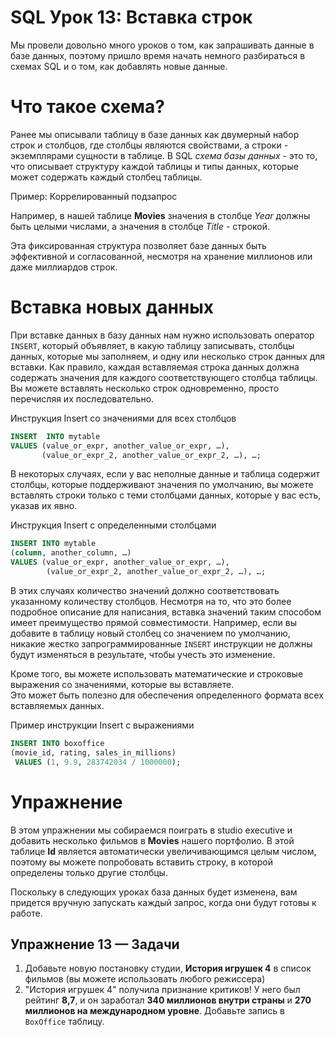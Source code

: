
# SQL Урок 13: Вставка строк

Мы провели довольно много уроков о том, как запрашивать данные в базе данных, поэтому пришло время начать немного разбираться в схемах SQL и о том, как добавлять новые данные.

# Что такое схема?

Ранее мы описывали таблицу в базе данных как двумерный набор строк и столбцов, где столбцы являются свойствами, а строки - экземплярами сущности в таблице. В SQL  _схема базы данных_  - это то, что описывает структуру каждой таблицы и типы данных, которые может содержать каждый столбец таблицы.

Пример: Коррелированный подзапрос

Например, в нашей таблице  **Movies**  значения в столбце  _Year_  должны быть целыми числами, а значения в столбце  _Title_  - строкой.

Эта фиксированная структура позволяет базе данных быть эффективной и согласованной, несмотря на хранение миллионов или даже миллиардов строк.

# Вставка новых данных

При вставке данных в базу данных нам нужно использовать оператор  `INSERT`, который объявляет, в какую таблицу записывать, столбцы данных, которые мы заполняем, и одну или несколько строк данных для вставки. Как правило, каждая вставляемая строка данных должна содержать значения для каждого соответствующего столбца таблицы. Вы можете вставлять несколько строк одновременно, просто перечисляя их последовательно.

Инструкция Insert со значениями для всех столбцов
``` sql
INSERT  INTO mytable 
VALUES (value_or_expr, another_value_or_expr, …),
       (value_or_expr_2, another_value_or_expr_2, …), …;
```
В некоторых случаях, если у вас неполные данные и таблица содержит столбцы, которые поддерживают значения по умолчанию, вы можете вставлять строки только с теми столбцами данных, которые у вас есть, указав их явно.

Инструкция Insert с определенными столбцами
``` sql
INSERT INTO mytable 
(column, another_column, …)
VALUES (value_or_expr, another_value_or_expr, …), 
        (value_or_expr_2, another_value_or_expr_2, …), …;
```
В этих случаях количество значений должно соответствовать указанному количеству столбцов. Несмотря на то, что это более подробное описание для написания, вставка значений таким способом имеет преимущество прямой совместимости. Например, если вы добавите в таблицу новый столбец со значением по умолчанию, никакие жестко запрограммированные  `INSERT`  инструкции не должны будут изменяться в результате, чтобы учесть это изменение.

Кроме того, вы можете использовать математические и строковые выражения со значениями, которые вы вставляете.  
Это может быть полезно для обеспечения определенного формата всех вставляемых данных.

Пример инструкции Insert с выражениями
``` sql
INSERT INTO boxoffice 
(movie_id, rating, sales_in_millions)
 VALUES (1, 9.9, 283742034 / 1000000);
```

# Упражнение

В этом упражнении мы собираемся поиграть в studio executive и добавить несколько фильмов в  **Movies**  нашего портфолио. В этой таблице  **Id**  является автоматически увеличивающимся целым числом, поэтому вы можете попробовать вставить строку, в которой определены только другие столбцы.

Поскольку в следующих уроках база данных будет изменена, вам придется вручную запускать каждый запрос, когда они будут готовы к работе.
## Упражнение 13 —  Задачи

1.  Добавьте новую постановку студии,  **История игрушек 4**  в список фильмов (вы можете использовать любого режиссера)
2.  "История игрушек 4" получила признание критиков! У него был рейтинг  **8,7**, и он заработал  **340 миллионов внутри страны**  и  **270 миллионов на международном уровне**. Добавьте запись в  `BoxOffice`  таблицу.